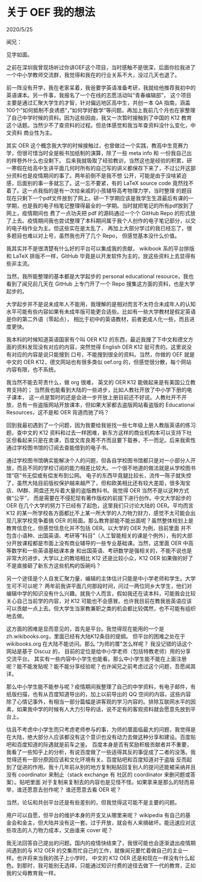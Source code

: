 # 关于 OEF 我的想法
2020/5/25

闻兄：

见字如面。

之前在深圳我曾现场听过你讲OEF这个项目，当时感触不是很深，后面你拉我进了一个中小学教师交流群，我觉得和我在的行业关系不大，没过几天也退了。

前一阵没有开学，我在老家呆着，我爸要学英语准备考研，我就给他推荐我初中的英语课本。另一件事，我报名了一个在线的志愿活动叫“青春编辑部”，
这个项目主要是通过汇聚大学生的才智，针对偏远地区高中生，共创一本 QA 指南，涵盖100个”如何抵制不良诱惑“，”如何学好数学“等问题。再加上我前几个月也在家整理
了自己中学时候的资料。因为这些因由，我又一次暂时接触到了中国的 K12 教育这个话题。当然少不了查资料的过程。但总体感觉和我当年查资料没什么变化，中文资料
商业性为主。

其实 OER 这个概念我大学的时候接触过，也曾做过一个实践，教高中生竞赛力学，但很可惜当时全是板书加纸制的演算，除了一些 meta info 和 一份我自己出的样卷外什么也没剩下。
后来我就吸取了经验教训，当然这也是经验的积累，研一寒假在给高中生讲平面几何时所有的自己写的讲义都保存下来了，不过公开这部分资料也是疫情期间的事了。两年前倒不是我不想
公开，可能是由于没啥紧迫感，后面别的事一多就忘了。这一忘不要紧，有的 LaTeX source code 竟然找不着了。这一点我指的是有一次给亲戚的小孩辅导高考物理力学，当时整理
的题目现在只剩下一个pdf文件放到了网上。研一下学期应该是我学生生涯最后有课的一学期，也是我的电子档笔记整理得最全的一学期。当时就把笔记的所有pdf放到了网上，疫情期间也
费了一点功夫把 pdf 的源码通过一个个 GitHub Repo 的形式放了上去。疫情期间我也尝试整理了本科期间属于我个人创作的电子笔记部分，以交的电子档作业为主。但这些实在是太乱了，
再加上大部分学过的我已经忘了，很多题目也难以对上号，虽然我也开了几个 Repo， 但感觉基本没什么价值。

我其实并不是很清楚有什么好的平台可以集成我的贡献， wikibook 系的平台排版和 LaTeX 排版不一样，GitHub 毕竟是以开发软件为主的，放这些资料上去显得有些非主流。

当然，我所能整理的基本都是大学起步的 personal educational resource，我也看到了闻兄前几天在 GitHub 上专门开了一个 Repo 搜集这方面的资料，也是大学起步的。

大学起步并不是说未成年人不能用，我理解的是相对而言不太符合未成年人的认知水平可能有些内容如果有未成年版可能更合适些。比如有一些大学教材是假定英语是你的第二外语（零起点），
相比于初中的英语教材，前者更成人化一些，而且进度更快。

我本科的时候知道英语国家有个叫 OER K12 的东西，最近我搜了下中文和德文方面的资料发现没有对应的内容，突然觉得 English OER K12 挺可贵的。这里说没有对应的内容是说只能搜到
口号，不能搜到很全的资料。当然，你做的 OEF 就是中文的 OER K12，德文网站也有很多类似 oef.org 的，但感觉很分散，每个网站内容有限，也不系统。

我当然不能去苛责什么，做 org 很难， 英文的 OER K12 能做起来是有美国公立教育支持的； 当然我也能看到大陆的一些进步，比如人教社开放了中小学下册的电子课本，
这一点是暂时的还是会进一步开放上册目前还不好说。人教社开不开放，总有一些盗版网站开放课本，但如果大家都去盗版网站看盗版的 Educational Resources，这不是和 OER 背道而驰了吗？

回到我最初遇到了一个问题，因为我要给我爸找一些七年级上册人教版英语的练习题，查中文的 K12 资料和过去一样困难，新东方这样的商业机构本可以支持下社区但看起来只是在卖课，百度文库良莠不齐而且要下载券，不一而足。后来我索性通过学校图书馆的订阅去查能借到的电子书。

通过学校图书馆确实能解决个人的问题，但各自学校图书馆都只是对一小部分人开放，而且不同的学校订阅的能力相差比较大。一个很不地道的做法就是从学校图书馆”窃“书无偿或有偿发布到公网。
电子的东西毕竟腿比较长，流传一陈子就失控了，虽然大陆目前版权保护越来越严了，但和欧美相比还有较大差距，很多淘宝店、IM群、网盘还充斥着大量的盗版教科书。我觉得 OER 当然不是以这种方式
做“公平”， 而是需要在不侵犯现有著作版权的前提下进行创作。中文大学起步的 OER 在几个大学的努力下已经有了起色，这里我们只讨论大陆的 OER。平均而言 K12 的某一所学校各方面都比不上某一所大学的人力物力财力，感觉不太可能会出现几家学校竞争着搞 OER 的局面。那么教育部能不能出面呢？虽然整体规划上是教育信息化，但感觉信息化并不包括 OER。以大学的 OER 为例，目前里面
并不包含小语种、出国英语、考研等“科目”（人工智能相关的课是个例外），有的大部分开放课程都是市面上没有商业辅导的一些专业基础课。当然，这里面 OER 中高等数学和一些英语基础课本身
和出国英语、考研数学是强相关的，不能不说也是非常大的进步。大学以上的教培相比 K12 还是比较小众，K12 OER 如果做的好了不是直接砸了新东方这些机构的饭碗吗？

另一个途径是个人自发汇聚力量，编辑的主体估计只能是中小学老师和学生。大学生可不可以呢？
两年前我讲平面几何那段时间，问过一两位同乡大学生，他们对编辑中学的知识没有什么兴趣。就我个人而言，假如我还在读本科，可能我会比较关心自己当前学的内容，对 K12 可能也不会感冒。也许我目前在教我爸英语应该可以贡献一点上去。但大学生当家教兼职之类的机会都比较偶然，也不可能有组织地去做。

这方面的困难是显而意见的，首先是平台。我觉得现在能用的一个是 zh.wikibooks.org，里面已经有大陆K12条目的提纲。
但平台的困难之处在于 wikibooks.org 在大陆不能访问。那么 “为师的厝"怎么样呢？ 我没记错的话这个网站是基于 Discuz 的， 目前的定位是给中小学老师（包括特教老师）用的分享交流平台。
其实有一些内容中小学生也能看。那么中小学生能不能在上面注册呢？能不能发贴呢？能不能分享经验呢？也许闻兄之前考虑过这个问题，吾愿闻其详。

那么中小学生能不能参与呢？疫情期间我整理了自己的中学资料，有电子邮件，有纸版扫描，也有从百度知道导出的，加上以前导出的 QQ 空间的内容。这些内容除了心情记事外，有相当一部分篇幅是讲客观的学习内容的。排除互联网水平的因素，如果我中学的时候有人大力引导的话，说不定有的客观资料就会愿意先放到平台上。

估且不考虑中小学生而只考虑老师参与的事，为师的厝面临最大的问题，我觉得是在大陆，绝大部分人应该都没有这个意识也没有动力去做这种分享和建设。百度贴吧和百度知道的际遇就是前车之鉴。
百度本身是否有奖励积极贡献者并不重要，我看了一些知乎上的分析，有说百度做了一些适得其反的事促成了二者的没落。我觉得还有一部分原因应该和文化环境有关。百度贴吧和百度知道对于盗版
反而起到了促进的作用。我十几年前从别的地方复制粘贴回复别人的提问还能被采纳并且没有 coordinator 来制止（stack exchange 有 社区的 coordinator 来删问题或答案）。贴吧里面
对于复制来复制去的内容也是见怪不怪。如果拿来是那么的轻而易举，谁还愿意去创作呢？ 谁还愿意去看 OER 呢？

当然，论坛和共创平台还是有些差别的，但我觉得这可能不是主要的问题。

用户可以自愿，但平台的维护本身的开支又从哪里来呢？ wikipedia 有自己的基金会和金主，但大陆并没有这一套。过于开放，就会有人来搞破坏。能迅速应对这些攻击的人力物力成本，又由谁来
cover 呢？

我无法回答自己提出的问题。国内的疫情快结束了，我很可能也会逐渐退出疫情期间遇到的与 K12 OER 的交集而忙自己的工作，就像闻兄要忙着做自己的主业一样。也许将来当我的孩子上小学时，
中文的 K12 OER 还是和现在一样没有什么起色。到那时，我可能别无选择，只能通过知识付费的途径去做下一代的教育，正如我的父母教育我一样。



